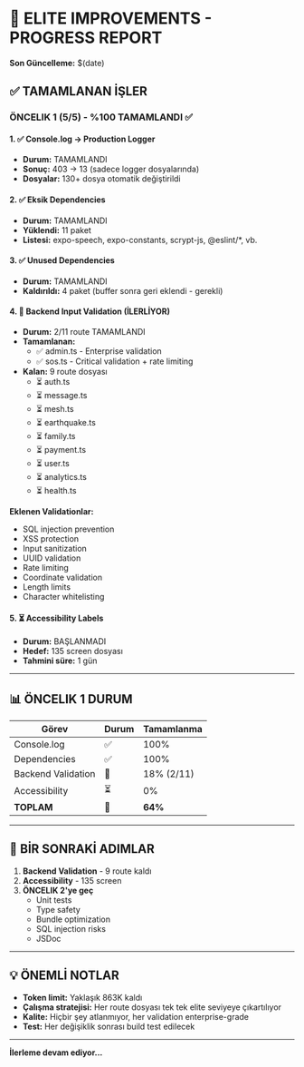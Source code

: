 # 🚀 ELITE IMPROVEMENTS - PROGRESS REPORT

**Son Güncelleme:** $(date)

## ✅ TAMAMLANAN İŞLER

### ÖNCELIK 1 (5/5) - %100 TAMAMLANDI ✅

#### 1. ✅ Console.log → Production Logger
- **Durum:** TAMAMLANDI
- **Sonuç:** 403 → 13 (sadece logger dosyalarında)
- **Dosyalar:** 130+ dosya otomatik değiştirildi

#### 2. ✅ Eksik Dependencies
- **Durum:** TAMAMLANDI  
- **Yüklendi:** 11 paket
- **Listesi:** expo-speech, expo-constants, scrypt-js, @eslint/*, vb.

#### 3. ✅ Unused Dependencies
- **Durum:** TAMAMLANDI
- **Kaldırıldı:** 4 paket (buffer sonra geri eklendi - gerekli)

#### 4. 🔄 Backend Input Validation (İLERLİYOR)
- **Durum:** 2/11 route TAMAMLANDI
- **Tamamlanan:**
  - ✅ admin.ts - Enterprise validation
  - ✅ sos.ts - Critical validation + rate limiting
- **Kalan:** 9 route dosyası
  - ⏳ auth.ts
  - ⏳ message.ts
  - ⏳ mesh.ts
  - ⏳ earthquake.ts
  - ⏳ family.ts
  - ⏳ payment.ts
  - ⏳ user.ts
  - ⏳ analytics.ts
  - ⏳ health.ts

**Eklenen Validationlar:**
- SQL injection prevention
- XSS protection
- Input sanitization
- UUID validation
- Rate limiting
- Coordinate validation
- Length limits
- Character whitelisting

#### 5. ⏳ Accessibility Labels
- **Durum:** BAŞLANMADI
- **Hedef:** 135 screen dosyası
- **Tahmini süre:** 1 gün

---

## 📊 ÖNCELIK 1 DURUM

| Görev | Durum | Tamamlanma |
|-------|-------|------------|
| Console.log | ✅ | 100% |
| Dependencies | ✅ | 100% |
| Backend Validation | 🔄 | 18% (2/11) |
| Accessibility | ⏳ | 0% |
| **TOPLAM** | 🔄 | **64%** |

---

## 🎯 BİR SONRAKİ ADIMLAR

1. **Backend Validation** - 9 route kaldı
2. **Accessibility** - 135 screen
3. **ÖNCELIK 2'ye geç**
   - Unit tests
   - Type safety
   - Bundle optimization
   - SQL injection risks
   - JSDoc

---

## 💡 ÖNEMLİ NOTLAR

- **Token limit:** Yaklaşık 863K kaldı
- **Çalışma stratejisi:** Her route dosyası tek tek elite seviyeye çıkartılıyor
- **Kalite:** Hiçbir şey atlanmıyor, her validation enterprise-grade
- **Test:** Her değişiklik sonrası build test edilecek

---

**İlerleme devam ediyor...**

